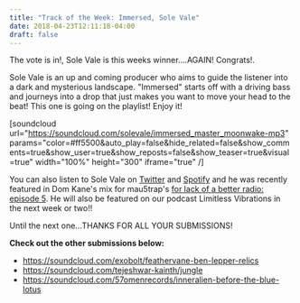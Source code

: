 ```yaml
---
title: "Track of the Week: Immersed, Sole Vale"
date: 2018-04-23T12:11:18-04:00
draft: false
---
```

The vote is in!, Sole Vale is this weeks winner....AGAIN! Congrats!.

Sole Vale is an up and coming producer who aims to guide the listener into a dark and mysterious landscape. "Immersed" starts off with a driving bass and journeys into a drop that just makes you want to move your head to the beat! This one is going on the playlist! Enjoy it!

[soundcloud url="https://soundcloud.com/solevale/immersed_master_moonwake-mp3" params="color=#ff5500&auto_play=false&hide_related=false&show_comments=true&show_user=true&show_reposts=false&show_teaser=true&visual=true" width="100%" height="300" iframe="true" /]

You can also listen to Sole Vale on <a href="https://twitter.com/TheSoleVale">Twitter</a> and <a href="https://open.spotify.com/artist/4ATsdgt2xenE0oh48AQWwv">Spotify</a> and he was recently featured in Dom Kane's mix for mau5trap's <a href="https://www.mixcloud.com/mau5trap/for-lack-of-a-better-radio-episode-5-dom-kane/">for lack of a better radio: episode 5</a>. He will also be featured on our podcast Limitless Vibrations in the next week or two!!

Until the next one...THANKS FOR ALL YOUR SUBMISSIONS!

<strong>Check out the other submissions below:</strong>
<ul>
	<li><a href="https://soundcloud.com/exobolt/feathervane-ben-lepper-relics">https://soundcloud.com/exobolt/feathervane-ben-lepper-relics</a></li>
	<li><a href="https://soundcloud.com/tejeshwar-kainth/jungle">https://soundcloud.com/tejeshwar-kainth/jungle</a></li>
	<li><a href="https://soundcloud.com/57omenrecords/inneralien-before-the-blue-lotus">https://soundcloud.com/57omenrecords/inneralien-before-the-blue-lotus</a></li>
</ul>